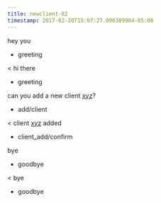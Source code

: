 ```yaml
---
title: newclient-02
timestamp: 2017-02-20T15:07:27.096389904-05:00
---
```


hey you
* greeting

< hi there
* greeting

can you add a new client [xyz](company_name)?
* add/client

< client [xyz](company_name) added
* client_add/confirm

bye
* goodbye

< bye
* goodbye
